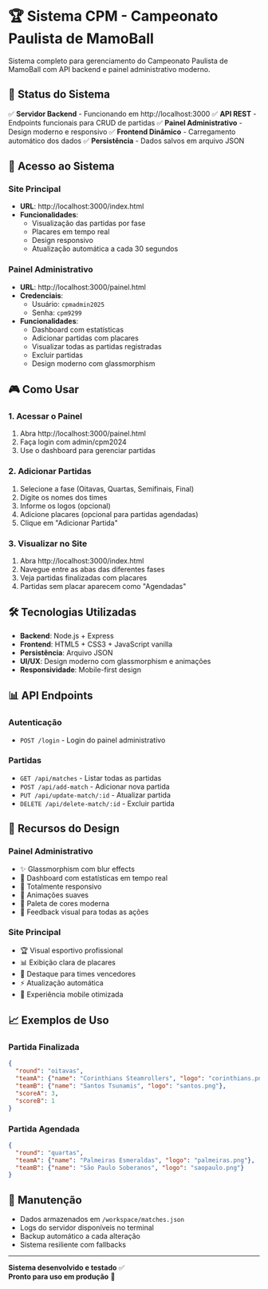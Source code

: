# 🏆 Sistema CPM - Campeonato Paulista de MamoBall

Sistema completo para gerenciamento do Campeonato Paulista de MamoBall com API backend e painel administrativo moderno.

## 🚀 Status do Sistema

✅ **Servidor Backend** - Funcionando em http://localhost:3000
✅ **API REST** - Endpoints funcionais para CRUD de partidas
✅ **Painel Administrativo** - Design moderno e responsivo
✅ **Frontend Dinâmico** - Carregamento automático dos dados
✅ **Persistência** - Dados salvos em arquivo JSON

## 📱 Acesso ao Sistema

### Site Principal
- **URL**: http://localhost:3000/index.html
- **Funcionalidades**: 
  - Visualização das partidas por fase
  - Placares em tempo real
  - Design responsivo
  - Atualização automática a cada 30 segundos

### Painel Administrativo
- **URL**: http://localhost:3000/painel.html
- **Credenciais**:
  - Usuário: `cpmadmin2025`
  - Senha: `cpm9299`
- **Funcionalidades**:
  - Dashboard com estatísticas
  - Adicionar partidas com placares
  - Visualizar todas as partidas registradas
  - Excluir partidas
  - Design moderno com glassmorphism

## 🎮 Como Usar

### 1. Acessar o Painel
1. Abra http://localhost:3000/painel.html
2. Faça login com admin/cpm2024
3. Use o dashboard para gerenciar partidas

### 2. Adicionar Partidas
1. Selecione a fase (Oitavas, Quartas, Semifinais, Final)
2. Digite os nomes dos times
3. Informe os logos (opcional)
4. Adicione placares (opcional para partidas agendadas)
5. Clique em "Adicionar Partida"

### 3. Visualizar no Site
1. Abra http://localhost:3000/index.html
2. Navegue entre as abas das diferentes fases
3. Veja partidas finalizadas com placares
4. Partidas sem placar aparecem como "Agendadas"

## 🛠 Tecnologias Utilizadas

- **Backend**: Node.js + Express
- **Frontend**: HTML5 + CSS3 + JavaScript vanilla
- **Persistência**: Arquivo JSON
- **UI/UX**: Design moderno com glassmorphism e animações
- **Responsividade**: Mobile-first design

## 📊 API Endpoints

### Autenticação
- `POST /login` - Login do painel administrativo

### Partidas
- `GET /api/matches` - Listar todas as partidas
- `POST /api/add-match` - Adicionar nova partida
- `PUT /api/update-match/:id` - Atualizar partida
- `DELETE /api/delete-match/:id` - Excluir partida

## 🎨 Recursos do Design

### Painel Administrativo
- ✨ Glassmorphism com blur effects
- 🎯 Dashboard com estatísticas em tempo real
- 📱 Totalmente responsivo
- 🚀 Animações suaves
- 🎨 Paleta de cores moderna
- 💫 Feedback visual para todas as ações

### Site Principal
- 🏆 Visual esportivo profissional
- 📊 Exibição clara de placares
- 🏅 Destaque para times vencedores
- ⚡ Atualização automática
- 📱 Experiência mobile otimizada

## 📈 Exemplos de Uso

### Partida Finalizada
```json
{
  "round": "oitavas",
  "teamA": {"name": "Corinthians Steamrollers", "logo": "corinthians.png"},
  "teamB": {"name": "Santos Tsunamis", "logo": "santos.png"},
  "scoreA": 3,
  "scoreB": 1
}
```

### Partida Agendada
```json
{
  "round": "quartas",
  "teamA": {"name": "Palmeiras Esmeraldas", "logo": "palmeiras.png"},
  "teamB": {"name": "São Paulo Soberanos", "logo": "saopaulo.png"}
}
```

## 🔧 Manutenção

- Dados armazenados em `/workspace/matches.json`
- Logs do servidor disponíveis no terminal
- Backup automático a cada alteração
- Sistema resiliente com fallbacks

---

**Sistema desenvolvido e testado** ✅  
**Pronto para uso em produção** 🚀